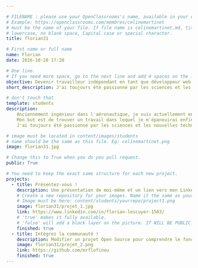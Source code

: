 ```yaml
---

# FILENAME : please use your OpenClassrooms's name, available in your url.
# Example: https://openclassrooms.com/membres/celinemartinet
# must be the name of your file. If file name is celinemartinet.md, title is celinemartinet.
# lowercase, no blank space, Capital case or special character.
title: florian31

# First name or full name
name: Florian
date: 2016-10-28 17:20

# One line.
# If you need more space, go to the next line and add 4 spaces on the left, as in 'description'.
objective: Devenir travailleur indépendant en tant que développeur web.
short_description: J'ai toujours été passionné par les sciences et les nouvelles technologies.

# don't touch that
template: students
description:
    Anciennement ingénieur dans l'aéronautique, je suis actuellement en reconversion professionnelle pour devenir développeur      python.
    Mon but est de trouver un travail dans lequel je m'épanouirai enfin.
    J'ai toujours été passionné par les sciences et les nouvelles technologies. C'est aussi une raison pour laquelle j'ai choisi python, qui est un langage utilisé dans le monde scientifique.

# image must be located in content/images/students
# name should be the same as this file. Eg: celinemartinet.png
image: florian31.jpg

# Change this to True when you do you pull request.
public: True

# You need to keep the exact same structure for each new project.
projects:
  - title: Présentez-vous !
    description: Une présentation de moi-même et un lien vers mon LinkedIn.
    # Create a new repository for your images. Name it the same as your nickname and profile picture.
    # Image must be here: content/students/yourrepo/project1.png
    image: florian31/projet_1.jpg
    link: https://www.linkedin.com/in/florian-lescuyer-1503/
    # 'true' makes it fully available.
    # 'false' will add a black layer on the picture. IT WILL BE PUBLIC!
    finished: true
  - title: Intégrez la communauté !
    description: Modifier un projet Open Source pour comprendre le fonctionnement de Git, de Github et des pull requests. 
    image: florian31/projet_2.png
    link: https://github.com/mrflofinou
    finished: true
---
```

